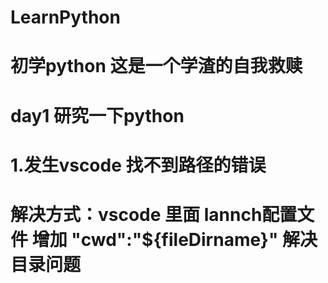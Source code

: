 # LearnPython
# 初学python  这是一个学渣的自我救赎
# day1  研究一下python
# 1.发生vscode 找不到路径的错误 
# 解决方式：vscode 里面 lannch配置文件 增加 "cwd":"${fileDirname}"  解决目录问题

